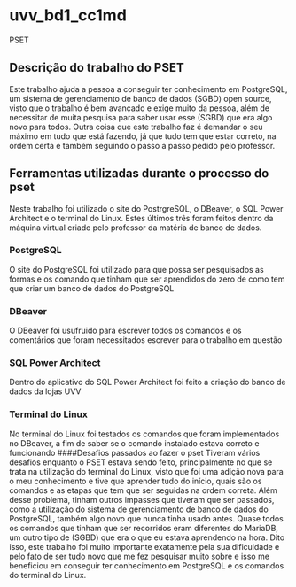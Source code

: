 # uvv_bd1_cc1md
PSET
## Descrição do trabalho do PSET
Este trabalho ajuda a pessoa a conseguir ter conhecimento em PostgreSQL, um sistema de gerenciamento de banco de dados (SGBD) open source, visto que o trabalho é bem avançado e exige muito da pessoa, além de necessitar de muita pesquisa para saber usar esse (SGBD) que era algo novo para todos. Outra coisa que este trabalho faz é demandar o seu máximo em tudo que está fazendo, já que tudo tem que estar correto, na ordem certa e também seguindo o passo a passo pedido pelo professor.
## Ferramentas utilizadas durante o processo do pset
Neste trabalho foi utilizado o site do PostrgreSQL, o DBeaver, o SQL Power Architect e o terminal do Linux. Estes últimos três foram feitos dentro da máquina virtual criado pelo professor da matéria de banco de dados. 
### PostgreSQL
O site do PostgreSQL foi utilizado para que possa ser pesquisados as formas e os comando que tinham que ser aprendidos do zero de como tem que criar um banco de dados do PostgreSQL
### DBeaver
O DBeaver foi usufruido para escrever todos os comandos e os comentários que foram necessitados escrever para o trabalho em questão
### SQL Power Architect
Dentro do aplicativo do SQL Power Architect foi feito a criação do banco de dados da lojas UVV
### Terminal do Linux
No terminal do Linux foi testados os comandos que foram implementados no DBeaver, a fim de saber se o comando instalado estava correto e funcionando
####Desafios passados ao fazer o pset
Tiveram vários desafios enquanto o PSET estava sendo feito, principalmente no que se trata na utilização do terminal do Linux, visto que foi uma adição nova para o meu conhecimento e tive que aprender tudo do início, quais são os comandos e as etapas que tem que ser seguidas na ordem correta. Além desse problema, tinham outros impasses que tiveram que ser passados, como a utilização do sistema de gerenciamento de banco de dados do PostgreSQL, também algo novo que nunca tinha usado antes. Quase todos os comandos que tinham que ser recorridos eram diferentes do MariaDB, um outro tipo de (SGBD) que era o que eu estava aprendendo na hora. Dito isso, este trabalho foi muito importante exatamente pela sua dificuldade e pelo fato de ser tudo novo que me fez pesquisar muito sobre e isso me beneficiou em conseguir ter conhecimento em PostgreSQL e os comandos do terminal do Linux.
